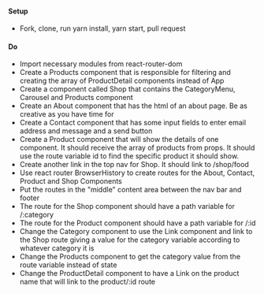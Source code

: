 #### Setup
 * Fork, clone, run yarn install, yarn start, pull request

#### Do
 * Import necessary modules from react-router-dom
 * Create a Products component that is responsible for filtering and creating the array of ProductDetail components instead of App
 * Create a component called Shop that contains the CategoryMenu, Carousel and Products component
 * Create an About component that has the html of an about page. Be as creative as you have time for
 * Create a Contact component that has some input fields to enter email address and message and a send button
 * Create a Product component that will show the details of one component. It should receive the array of products from props. It should use the route variable id to find the specific product it should show.
 * Create another link in the top nav for Shop. It should link to /shop/food
 * Use react router BrowserHistory to create routes for the About, Contact, Product and Shop Components
 * Put the routes in the "middle" content area between the nav bar and footer
 * The route for the Shop component should have a path variable for /:category
 * The route for the Product component should have a path variable for /:id
 * Change the Category component to use the Link component and link to the Shop route giving a value for the category variable according to whatever category it is
 * Change the Products component to get the category value from the route variable instead of state
 * Change the ProductDetail component to have a Link on the product name that will link to the product/:id route

